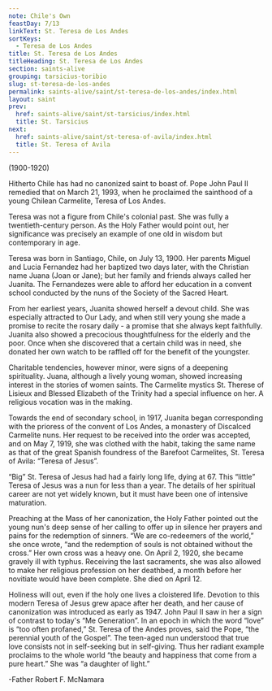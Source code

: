 ```yaml
---
note: Chile's Own
feastDay: 7/13
linkText: St. Teresa de Los Andes
sortKeys:
  - Teresa de Los Andes
title: St. Teresa de Los Andes
titleHeading: St. Teresa de Los Andes
section: saints-alive
grouping: tarsicius-toribio
slug: st-teresa-de-los-andes
permalink: saints-alive/saint/st-teresa-de-los-andes/index.html
layout: saint
prev:
  href: saints-alive/saint/st-tarsicius/index.html
  title: St. Tarsicius
next:
  href: saints-alive/saint/st-teresa-of-avila/index.html
  title: St. Teresa of Avila
---
```

(1900-1920)

Hitherto Chile has had no canonized saint to boast of. Pope John Paul II remedied that on March 21, 1993, when he proclaimed the sainthood of a young Chilean Carmelite, Teresa of Los Andes.

Teresa was not a figure from Chile's colonial past. She was fully a twentieth-century person. As the Holy Father would point out, her significance was precisely an example of one old in wisdom but contemporary in age.

Teresa was born in Santiago, Chile, on July 13, 1900. Her parents Miguel and Lucia Fernandez had her baptized two days later, with the Christian name Juana (Joan or Jane); but her family and friends always called her Juanita. The Fernandezes were able to afford her education in a convent school conducted by the nuns of the Society of the Sacred Heart.

From her earliest years, Juanita showed herself a devout child. She was especially attracted to Our Lady, and when still very young she made a promise to recite the rosary daily - a promise that she always kept faithfully. Juanita also showed a precocious thoughtfulness for the elderly and the poor. Once when she discovered that a certain child was in need, she donated her own watch to be raffled off for the benefit of the youngster.

Charitable tendencies, however minor, were signs of a deepening spirituality. Juana, although a lively young woman, showed increasing interest in the stories of women saints. The Carmelite mystics St. Therese of Lisieux and Blessed Elizabeth of the Trinity had a special influence on her. A religious vocation was in the making.

Towards the end of secondary school, in 1917, Juanita began corresponding with the prioress of the convent of Los Andes, a monastery of Discalced Carmelite nuns. Her request to be received into the order was accepted, and on May 7, 1919, she was clothed with the habit, taking the same name as that of the great Spanish foundress of the Barefoot Carmelites, St. Teresa of Avila: “Teresa of Jesus”.

“Big” St. Teresa of Jesus had had a fairly long life, dying at 67. This “little” Teresa of Jesus was a nun for less than a year. The details of her spiritual career are not yet widely known, but it must have been one of intensive maturation.

Preaching at the Mass of her canonization, the Holy Father pointed out the young nun's deep sense of her calling to offer up in silence her prayers and pains for the redemption of sinners. “We are co-redeemers of the world,” she once wrote, “and the redemption of souls is not obtained without the cross.” Her own cross was a heavy one. On April 2, 1920, she became gravely ill with typhus. Receiving the last sacraments, she was also allowed to make her religious profession on her deathbed, a month before her novitiate would have been complete. She died on April 12.

Holiness will out, even if the holy one lives a cloistered life. Devotion to this modern Teresa of Jesus grew apace after her death, and her cause of canonization was introduced as early as 1947. John Paul II saw in her a sign of contrast to today's “Me Generation”. In an epoch in which the word “love” is “too often profaned,” St. Teresa of the Andes proves, said the Pope, “the perennial youth of the Gospel”. The teen-aged nun understood that true love consists not in self-seeking but in self-giving. Thus her radiant example proclaims to the whole world “the beauty and happiness that come from a pure heart.” She was “a daughter of light.”

\-Father Robert F. McNamara